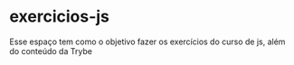 # exercicios-js
Esse espaço tem como o objetivo fazer os exercícios do curso de js, além do conteúdo da Trybe

